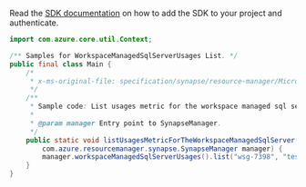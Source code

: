 Read the [SDK documentation](https://github.com/Azure/azure-sdk-for-java/blob/azure-resourcemanager-synapse_1.0.0-beta.3/sdk/synapse/azure-resourcemanager-synapse/README.md) on how to add the SDK to your project and authenticate.

```java
import com.azure.core.util.Context;

/** Samples for WorkspaceManagedSqlServerUsages List. */
public final class Main {
    /*
     * x-ms-original-file: specification/synapse/resource-manager/Microsoft.Synapse/stable/2021-06-01/examples/ListWorkspaceManagedSqlServerUsages.json
     */
    /**
     * Sample code: List usages metric for the workspace managed sql server.
     *
     * @param manager Entry point to SynapseManager.
     */
    public static void listUsagesMetricForTheWorkspaceManagedSqlServer(
        com.azure.resourcemanager.synapse.SynapseManager manager) {
        manager.workspaceManagedSqlServerUsages().list("wsg-7398", "testWorkspace", Context.NONE);
    }
}
```
